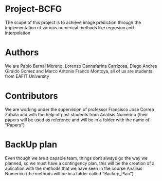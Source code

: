 # Project-BCFG
The scope of this project is to achieve image prediction through the implementation of various numerical methods like regresion and interpolation

# Authors
We are Pablo Bernal Moreno, Lorenzo Cannafarina Carrizosa, Diego Andres Giraldo Gomez and Marco Antonio Franco Montoya, all of us are students from EAFIT University

# Contributors
We are working under the supervision of professor Francisco Jose Correa Zabala and with the help of past students from Analisis Numerico (their papers will be used as reference and will be in a folder with the name of "Papers")

# BackUp plan
Even though we are a capable team, things dont always go the way we planned, so we must have a contingency plan, this will be the creation of a aplication with the methods that we have seen in the course Analisis Numerico (the methods will be in a folder called "Backup_Plan")


